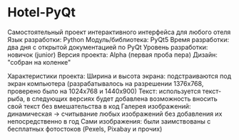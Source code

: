 # Hotel-PyQt

Самостоятельный проект интерактивного интерфейса для любого отеля
Язык разработки: Python
Модуль/библиотека: PyQt5
Время разработки: два дня с открытой документацией по PyQt
Уровень разработки: новичок (junior)
Версия проекта: Alpha (первая проба пера)
Дизайн: "собран на коленке"

Характеристики проекта:
Ширина и высота экрана: подстраиваются под экран компьютера (разрабатывалось на разрешении 1376х768, проверено было на 1024х768 и 1440х900)
Текст: используется текст-рыба, в следующих версиях будет добавлена возможность вносить свой текст без вмешательства в код
Галерея изображений: динамическая -> считывание любых изображений без добавления их непосредственно в год
Сами изображения: были заимствованы с бесплатных фотостоков (Pexels, Pixabay и прочих)
